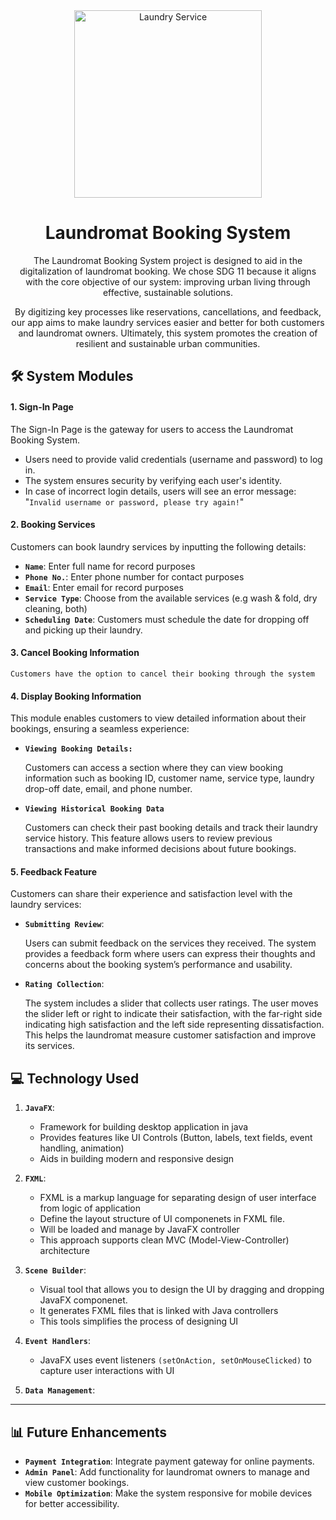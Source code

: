 
<div align="center">
  <img alt="Laundry Service" height="300px" src="https://img.freepik.com/premium-vector/laundry-service-illustration-flat-design_98292-22156.jpg?w=2000">
  
  <h1>Laundromat Booking System</h1>
  <p>The Laundromat Booking System project is designed to aid in the digitalization of laundromat booking.
We chose SDG 11 because it aligns with the core objective of our system: improving urban living through effective, sustainable solutions. 

By digitizing key processes like reservations, cancellations, and feedback, our app aims to make laundry services easier and better for both customers and laundromat owners. Ultimately, this system promotes the creation of resilient and sustainable urban communities.</p>
</div>







## 🛠️ System Modules

#### 1. **Sign-In Page**

   The Sign-In Page is the gateway for users to access the Laundromat Booking System. 
   - Users need to provide valid credentials (username and password) to log in.
   - The system ensures security by verifying each user's identity.
   - In case of incorrect login details, users will see an error message:
"`Invalid username or password, please try again!`"

#### 2. **Booking Services**
   
   Customers can book laundry services by inputting the following details:
   - **`Name`**: Enter full name for record purposes
   - **`Phone No.`**: Enter phone number for contact purposes
   - **`Email`**: Enter email for record purposes
   - **`Service Type`**: Choose from the available services (e.g wash & fold, dry cleaning, both)
   - **`Scheduling Date`**: Customers must schedule the date for dropping off and picking up their laundry.

#### 3. **Cancel Booking Information**
   
    Customers have the option to cancel their booking through the system

#### 4. **Display Booking Information**

   This module enables customers to view detailed information about their bookings, ensuring a seamless   experience:
   - **`Viewing Booking Details:`**

     Customers can access a section where they can view booking information such as booking ID, customer name, service type, laundry drop-off date, email, and phone number.

   - **`Viewing Historical Booking Data`**
  
     Customers can check their past booking details and track their laundry service history. This feature allows users to review previous transactions and make informed decisions about future bookings.


#### 5. **Feedback Feature**

   Customers can share their experience and satisfaction level with the laundry services:

   - **`Submitting Review`**:
   
     Users can submit feedback on the services they received. The system provides a feedback form where users can express their thoughts and concerns about the booking system’s performance and usability.

   - **`Rating Collection`**:
    
     The system includes a slider that collects user ratings. The user moves the slider left or right to indicate their satisfaction, with the far-right side indicating high satisfaction and the left side representing dissatisfaction. This helps the laundromat measure customer satisfaction and improve its services.

## 💻 Technology Used

1. **`JavaFX`**:

   - Framework for building desktop application in java
   - Provides features like UI Controls (Button, labels, text fields, event handling, animation)
   - Aids in building modern and responsive design

2. **`FXML`**:

   - FXML is a markup language for separating design of user interface from logic of application
   - Define the layout structure of UI componenets in FXML file.
   - Will be loaded and manage by JavaFX controller
   - This approach supports clean MVC (Model-View-Controller) architecture
  
3. **`Scene Builder`**:

   - Visual tool that allows you to design the UI by dragging and dropping JavaFX componenet.
   - It generates FXML files that is linked with Java controllers
   - This tools simplifies the process of designing UI

4. **`Event Handlers`**:

   - JavaFX uses event listeners `(setOnAction, setOnMouseClicked)` to capture user interactions with UI
  
5. **`Data Management`**:

---

## 📊 Future Enhancements

- **`Payment Integration`**: Integrate payment gateway for online payments.
- **`Admin Panel`**: Add functionality for laundromat owners to manage and view customer bookings.
- **`Mobile Optimization`**: Make the system responsive for mobile devices for better accessibility.



